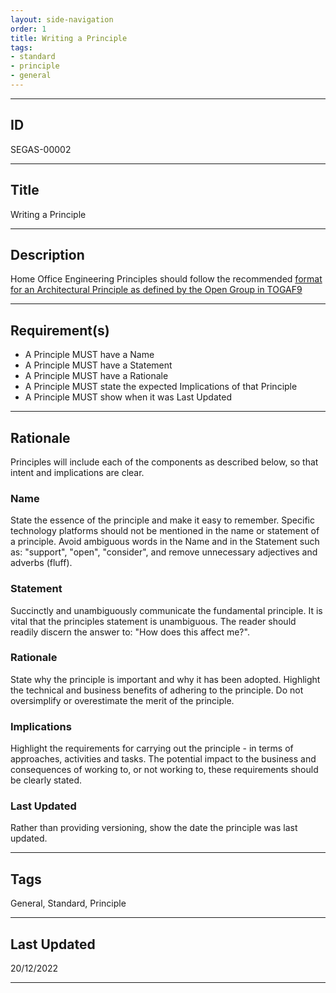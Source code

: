 ```yaml
---
layout: side-navigation
order: 1
title: Writing a Principle
tags:
- standard
- principle
- general
---
```


---

## ID

SEGAS-00002

---

## Title

Writing a Principle

---

## Description

Home Office Engineering Principles should follow the recommended [format for an Architectural Principle as defined by the Open Group in TOGAF9](https://pubs.opengroup.org/architecture/togaf9-doc/arch/chap20.html)

---

## Requirement(s)

- A Principle MUST have a Name
- A Principle MUST have a Statement
- A Principle MUST have a Rationale
- A Principle MUST state the expected Implications of that Principle
- A Principle MUST show when it was Last Updated

---

## Rationale

Principles will include each of the components as described below, so that intent and implications are clear.

### Name

State the essence of the principle and make it easy to remember. Specific technology platforms should not be mentioned in the name or statement of a principle. Avoid ambiguous words in the Name and in the Statement such as: "support", "open", "consider", and remove unnecessary adjectives and adverbs (fluff).

### Statement

Succinctly and unambiguously communicate the fundamental principle. It is vital that the principles statement is unambiguous. The reader should readily discern the answer to: "How does this affect me?".

### Rationale

State why the principle is important and why it has been adopted. Highlight the technical and business benefits of adhering to the principle. Do not oversimplify or overestimate the merit of the principle. 

### Implications

Highlight the requirements for carrying out the principle - in terms of approaches, activities and tasks. The potential impact to the business and consequences of working to, or not working to, these requirements should be clearly stated.

### Last Updated

Rather than providing versioning, show the date the principle was last updated.

---

## Tags

General, Standard, Principle

---

## Last Updated

20/12/2022

---

